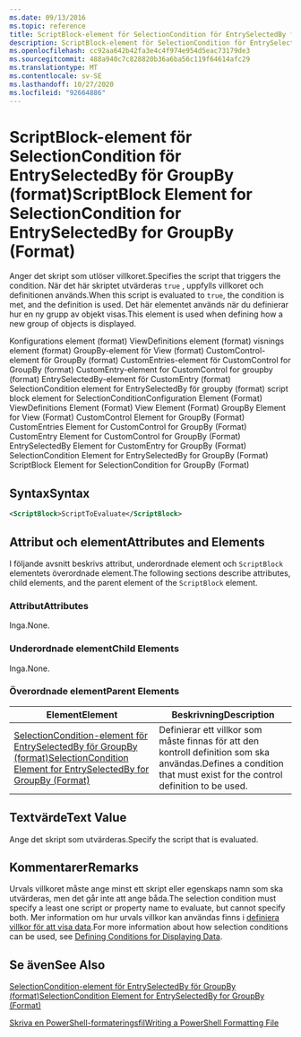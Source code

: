 ```yaml
---
ms.date: 09/13/2016
ms.topic: reference
title: ScriptBlock-element för SelectionCondition för EntrySelectedBy för GroupBy (format)
description: ScriptBlock-element för SelectionCondition för EntrySelectedBy för GroupBy (format)
ms.openlocfilehash: cc92aa642b42fa3e4c4f974e954d5eac73179de3
ms.sourcegitcommit: 488a940c7c828820b36a6ba56c119f64614afc29
ms.translationtype: MT
ms.contentlocale: sv-SE
ms.lasthandoff: 10/27/2020
ms.locfileid: "92664886"
---
```

# <a name="scriptblock-element-for-selectioncondition-for-entryselectedby-for-groupby-format"></a><span data-ttu-id="e047e-103">ScriptBlock-element för SelectionCondition för EntrySelectedBy för GroupBy (format)</span><span class="sxs-lookup"><span data-stu-id="e047e-103">ScriptBlock Element for SelectionCondition for EntrySelectedBy for GroupBy (Format)</span></span>

<span data-ttu-id="e047e-104">Anger det skript som utlöser villkoret.</span><span class="sxs-lookup"><span data-stu-id="e047e-104">Specifies the script that triggers the condition.</span></span> <span data-ttu-id="e047e-105">När det här skriptet utvärderas `true` , uppfylls villkoret och definitionen används.</span><span class="sxs-lookup"><span data-stu-id="e047e-105">When this script is evaluated to `true`, the condition is met, and the definition is used.</span></span> <span data-ttu-id="e047e-106">Det här elementet används när du definierar hur en ny grupp av objekt visas.</span><span class="sxs-lookup"><span data-stu-id="e047e-106">This element is used when defining how a new group of objects is displayed.</span></span>

<span data-ttu-id="e047e-107">Konfigurations element (format) ViewDefinitions element (format) visnings element (format) GroupBy-element för View (format) CustomControl-element för GroupBy (format) CustomEntries-element för CustomControl for GroupBy (format) CustomEntry-element for CustomControl for groupby (format) EntrySelectedBy-element för CustomEntry (format) SelectionCondition element for EntrySelectedBy för groupby (format) script block element for SelectionCondition</span><span class="sxs-lookup"><span data-stu-id="e047e-107">Configuration Element (Format) ViewDefinitions Element (Format) View Element (Format) GroupBy Element for View (Format) CustomControl Element for GroupBy (Format) CustomEntries Element for CustomControl for GroupBy (Format) CustomEntry Element for CustomControl for GroupBy (Format) EntrySelectedBy Element for CustomEntry for GroupBy (Format) SelectionCondition Element for EntrySelectedBy for GroupBy (Format) ScriptBlock Element for SelectionCondition for GroupBy (Format)</span></span>

## <a name="syntax"></a><span data-ttu-id="e047e-108">Syntax</span><span class="sxs-lookup"><span data-stu-id="e047e-108">Syntax</span></span>

```xml
<ScriptBlock>ScriptToEvaluate</ScriptBlock>
```

## <a name="attributes-and-elements"></a><span data-ttu-id="e047e-109">Attribut och element</span><span class="sxs-lookup"><span data-stu-id="e047e-109">Attributes and Elements</span></span>

<span data-ttu-id="e047e-110">I följande avsnitt beskrivs attribut, underordnade element och `ScriptBlock` elementets överordnade element.</span><span class="sxs-lookup"><span data-stu-id="e047e-110">The following sections describe attributes, child elements, and the parent element of the `ScriptBlock` element.</span></span>

### <a name="attributes"></a><span data-ttu-id="e047e-111">Attribut</span><span class="sxs-lookup"><span data-stu-id="e047e-111">Attributes</span></span>

<span data-ttu-id="e047e-112">Inga.</span><span class="sxs-lookup"><span data-stu-id="e047e-112">None.</span></span>

### <a name="child-elements"></a><span data-ttu-id="e047e-113">Underordnade element</span><span class="sxs-lookup"><span data-stu-id="e047e-113">Child Elements</span></span>

<span data-ttu-id="e047e-114">Inga.</span><span class="sxs-lookup"><span data-stu-id="e047e-114">None.</span></span>

### <a name="parent-elements"></a><span data-ttu-id="e047e-115">Överordnade element</span><span class="sxs-lookup"><span data-stu-id="e047e-115">Parent Elements</span></span>

|<span data-ttu-id="e047e-116">Element</span><span class="sxs-lookup"><span data-stu-id="e047e-116">Element</span></span>|<span data-ttu-id="e047e-117">Beskrivning</span><span class="sxs-lookup"><span data-stu-id="e047e-117">Description</span></span>|
|-------------|-----------------|
|[<span data-ttu-id="e047e-118">SelectionCondition-element för EntrySelectedBy för GroupBy (format)</span><span class="sxs-lookup"><span data-stu-id="e047e-118">SelectionCondition Element for EntrySelectedBy for GroupBy (Format)</span></span>](./selectioncondition-element-for-entryselectedby-for-groupby-format.md)|<span data-ttu-id="e047e-119">Definierar ett villkor som måste finnas för att den kontroll definition som ska användas.</span><span class="sxs-lookup"><span data-stu-id="e047e-119">Defines a condition that must exist for the control definition to be used.</span></span>|

## <a name="text-value"></a><span data-ttu-id="e047e-120">Textvärde</span><span class="sxs-lookup"><span data-stu-id="e047e-120">Text Value</span></span>

<span data-ttu-id="e047e-121">Ange det skript som utvärderas.</span><span class="sxs-lookup"><span data-stu-id="e047e-121">Specify the script that is evaluated.</span></span>

## <a name="remarks"></a><span data-ttu-id="e047e-122">Kommentarer</span><span class="sxs-lookup"><span data-stu-id="e047e-122">Remarks</span></span>

<span data-ttu-id="e047e-123">Urvals villkoret måste ange minst ett skript eller egenskaps namn som ska utvärderas, men det går inte att ange båda.</span><span class="sxs-lookup"><span data-stu-id="e047e-123">The selection condition must specify a least one script or property name to evaluate, but cannot specify both.</span></span> <span data-ttu-id="e047e-124">Mer information om hur urvals villkor kan användas finns i [definiera villkor för att visa data](./defining-conditions-for-displaying-data.md).</span><span class="sxs-lookup"><span data-stu-id="e047e-124">For more information about how selection conditions can be used, see [Defining Conditions for Displaying Data](./defining-conditions-for-displaying-data.md).</span></span>

## <a name="see-also"></a><span data-ttu-id="e047e-125">Se även</span><span class="sxs-lookup"><span data-stu-id="e047e-125">See Also</span></span>

[<span data-ttu-id="e047e-126">SelectionCondition-element för EntrySelectedBy för GroupBy (format)</span><span class="sxs-lookup"><span data-stu-id="e047e-126">SelectionCondition Element for EntrySelectedBy for GroupBy (Format)</span></span>](./selectioncondition-element-for-entryselectedby-for-groupby-format.md)

[<span data-ttu-id="e047e-127">Skriva en PowerShell-formateringsfil</span><span class="sxs-lookup"><span data-stu-id="e047e-127">Writing a PowerShell Formatting File</span></span>](./writing-a-powershell-formatting-file.md)

